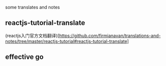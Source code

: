 some translates and notes

## reactjs-tutorial-translate
(reactjs入门官方文档翻译)[https://github.com/firmianavan/translations-and-notes/tree/master/reactjs-tutorial#reactjs-tutorial-translate]

## effective go
